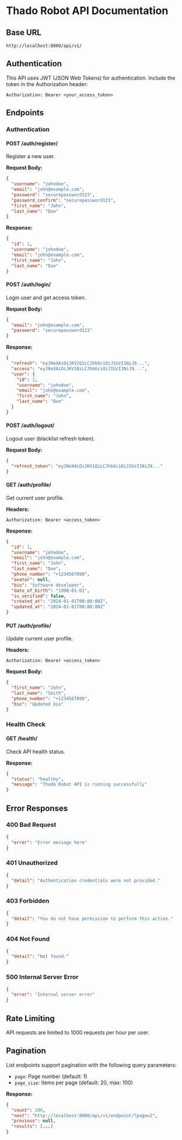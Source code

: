 # Thado Robot API Documentation

## Base URL
```
http://localhost:8000/api/v1/
```

## Authentication
This API uses JWT (JSON Web Tokens) for authentication. Include the token in the Authorization header:

```
Authorization: Bearer <your_access_token>
```

## Endpoints

### Authentication

#### POST /auth/register/
Register a new user.

**Request Body:**
```json
{
  "username": "johndoe",
  "email": "john@example.com",
  "password": "securepassword123",
  "password_confirm": "securepassword123",
  "first_name": "John",
  "last_name": "Doe"
}
```

**Response:**
```json
{
  "id": 1,
  "username": "johndoe",
  "email": "john@example.com",
  "first_name": "John",
  "last_name": "Doe"
}
```

#### POST /auth/login/
Login user and get access token.

**Request Body:**
```json
{
  "email": "john@example.com",
  "password": "securepassword123"
}
```

**Response:**
```json
{
  "refresh": "eyJ0eXAiOiJKV1QiLCJhbGciOiJIUzI1NiJ9...",
  "access": "eyJ0eXAiOiJKV1QiLCJhbGciOiJIUzI1NiJ9...",
  "user": {
    "id": 1,
    "username": "johndoe",
    "email": "john@example.com",
    "first_name": "John",
    "last_name": "Doe"
  }
}
```

#### POST /auth/logout/
Logout user (blacklist refresh token).

**Request Body:**
```json
{
  "refresh_token": "eyJ0eXAiOiJKV1QiLCJhbGciOiJIUzI1NiJ9..."
}
```

#### GET /auth/profile/
Get current user profile.

**Headers:**
```
Authorization: Bearer <access_token>
```

**Response:**
```json
{
  "id": 1,
  "username": "johndoe",
  "email": "john@example.com",
  "first_name": "John",
  "last_name": "Doe",
  "phone_number": "+1234567890",
  "avatar": null,
  "bio": "Software developer",
  "date_of_birth": "1990-01-01",
  "is_verified": false,
  "created_at": "2024-01-01T00:00:00Z",
  "updated_at": "2024-01-01T00:00:00Z"
}
```

#### PUT /auth/profile/
Update current user profile.

**Headers:**
```
Authorization: Bearer <access_token>
```

**Request Body:**
```json
{
  "first_name": "John",
  "last_name": "Smith",
  "phone_number": "+1234567890",
  "bio": "Updated bio"
}
```

### Health Check

#### GET /health/
Check API health status.

**Response:**
```json
{
  "status": "healthy",
  "message": "Thado Robot API is running successfully"
}
```

## Error Responses

### 400 Bad Request
```json
{
  "error": "Error message here"
}
```

### 401 Unauthorized
```json
{
  "detail": "Authentication credentials were not provided."
}
```

### 403 Forbidden
```json
{
  "detail": "You do not have permission to perform this action."
}
```

### 404 Not Found
```json
{
  "detail": "Not found."
}
```

### 500 Internal Server Error
```json
{
  "error": "Internal server error"
}
```

## Rate Limiting
API requests are limited to 1000 requests per hour per user.

## Pagination
List endpoints support pagination with the following query parameters:
- `page`: Page number (default: 1)
- `page_size`: Items per page (default: 20, max: 100)

**Response:**
```json
{
  "count": 100,
  "next": "http://localhost:8000/api/v1/endpoint/?page=2",
  "previous": null,
  "results": [...]
}
```
